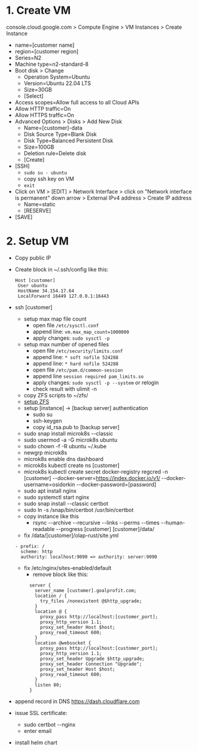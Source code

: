 # 1. Create VM

console.cloud.google.com > Compute Engine > VM Instances > Create Instance
* name=[customer name]
* region=[customer region]
* Series=N2
* Machine type=n2-standard-8
* Boot disk > Change
  * Operation System=Ubuntu
  * Version=Ubuntu 22.04 LTS
  * Size=30GB
  * [Select]
* Access scopes=Allow full access to all Cloud APIs
* Allow HTTP traffic=On
* Allow HTTPS traffic=On
* Advanced Options > Disks > Add New Disk
  * Name=[customer]-data
  * Disk Source Type=Blank Disk
  * Disk Type=Balanced Persistent Disk
  * Size=100GB
  * Deletion rule=Delete disk
  * [Create]
* [SSH]
  * ```sudo su - ubuntu```
  * copy ssh key on VM
  * ```exit```
* Click on VM > [EDIT] > Network Interface > click on "Network interface is permanent" down arrow > External IPv4 address > Create IP address
  * Name=static
  * [RESERVE]
* [SAVE]

# 2. Setup VM
* Copy public IP
* Create block in ~/.ssh/config like this:
    ```
   Host [customer]
     User ubuntu
     HostName 34.154.17.64
     LocalForward 16449 127.0.0.1:16443
     ```
* ssh [customer]
  * setup max map file count
    * open file `/etc/sysctl.conf`
    * append line: `vm.max_map_count=1000000`
    * apply changes: `sudo sysctl -p`
  * setup max number of opened files
    * open file `/etc/security/limits.conf`
    * append line: `* soft nofile 524288`
    * append line: `* hard nofile 524288`
    * open file `/etc/pam.d/common-session`
    * append line `session required pam_limits.so`
    * apply changes: `sudo sysctl -p --system` or relogin
    * check result with ulimit -n
  * copy ZFS scripts to ~/zfs/
  * [setup ZFS](../zfs)
  * setup [instance] -> [backup server] authentication
    * sudo su
    * ssh-keygen
    * copy id_rsa.pub to [backup server]
  * sudo snap install microk8s --classic
  * sudo usermod -a -G microk8s ubuntu
  * sudo chown -f -R ubuntu ~/.kube
  * newgrp microk8s
  * microk8s enable dns dashboard
  * microk8s kubectl create ns [customer]
  * microk8s kubectl create secret docker-registry regcred -n [customer] --docker-server=https://index.docker.io/v1/  --docker-username=osidorkin --docker-password=[password]
  * sudo apt install nginx
  * sudo systemctl start nginx
  * sudo snap install --classic certbot
  * sudo ln -s /snap/bin/certbot /usr/bin/certbot
  * copy instance like this
    * rsync --archive --recursive --links --perms --times --human-readable --progress [customer] [customer]/data/
  * fix /data/[customer]/olap-rust/site.yml
  ```
  - prefix: /
    scheme: http
    authority: localhost:9090 => authority: server:9090
    ```
  * fix /etc/nginx/sites-enabled/default
    * remove block like this:
    ```
      server {
        server_name [customer].goalprofit.com;
        location / {
          try_files /nonexistent @$http_upgrade;
        }
        location @ {
          proxy_pass http://localhost:[customer_port];
          proxy_http_version 1.1;
          proxy_set_header Host $host;
          proxy_read_timeout 600;
        }
        location @websocket {
          proxy_pass http://localhost:[customer_port];
          proxy_http_version 1.1;
          proxy_set_header Upgrade $http_upgrade;
          proxy_set_header Connection "Upgrade";
          proxy_set_header Host $host;
          proxy_read_timeout 600;
        }
        listen 80;
      }
    ```

* append record in DNS https://dash.cloudflare.com
* issue SSL certificate:
  * sudo certbot --nginx
  * enter email
* install helm chart



